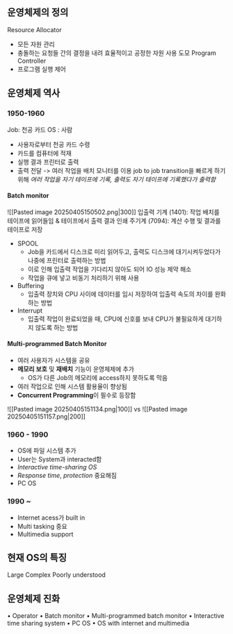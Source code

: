 ## 운영체제의 정의
Resource Allocator
- 모든 자원 관리
- 충돌하는 요청들 간의 결정을 내려 효율적이고 공정한 자원 사용 도모
Program Controller
- 프로그램 실행 제어
## 운영체제 역사
### 1950-1960
Job: 천공 카드
OS : 사람
- 사용자로부터 천공 카드 수령
- 카드를 컴퓨터에 적재
- 실행 결과 프린터로 출력
- 출력 전달
         -> 여러 작업을 배치 모니터를 이용
job to job transition을 빠르게 하기 위해 *여러 작업을 자기 테이프에 기록, 출력도 자기 테이프에 기록했다가 출력함*
#### Batch monitor
![[Pasted image 20250405150502.png|300]]
입출력 기계 (1401): 작업 배치를 테이프에 읽어들임 & 테이프에서 출력 결과 인쇄
주기계 (7094): 계산 수행 및 결과를 테이프로 저장

- SPOOL
	- Job을 카드에서 디스크로 미리 읽어두고, 출력도 디스크에 대기시켜두었다가 나중에 프린터로 출력하는 방법
	- 이로 인해 입출력 작업을 기다리지 않아도 되어 IO 성능 제약 해소
	- 작업을 큐에 넣고 비동기 처리하기 위해 사용
- Buffering
	- 입출력 장치와 CPU 사이에 데이터를 임시 저장하여 입출력 속도의 차이를 완화하는 방법
- Interrupt
	- 입출력 작업이 완료되었을 때, CPU에 신호를 보내 CPU가 불필요하게 대기하지 않도록 하는 방법

#### Multi-programmed Batch Monitor
- 여러 사용자가 시스템을 공유
- **메모리 보호** 및 **재배치** 기능이 운영체제에 추가
	- OS가 다른 Job의 메모리에 access하지 못하도록 막음 
- 여러 작업으로 인해 시스템 활용율이 향상됨
- **Concurrent Programming**이 필수로 등장함

![[Pasted image 20250405151134.png|100]]  vs ![[Pasted image 20250405151157.png|200]]
### 1960 - 1990
- OS에 파일 시스템 추가
- User는 System과 interacted함
- *Interactive time-sharing OS*
- *Response time*, *protection* 중요해짐
- PC OS
### 1990 ~ 
- Internet acess가 built in
- Multi tasking 중요
- Multimedia support

## 현재 OS의 특징
Large
Complex
Poorly understood
## 운영체제 진화
• Operator
• Batch monitor
• Multi-programmed batch monitor
• Interactive time sharing system
• PC OS
• OS with internet and multimedia